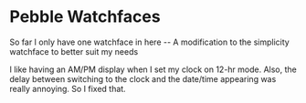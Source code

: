Pebble Watchfaces
=================

So far I only have one watchface in here -- A modification to the simplicity watchface to better suit my needs

I like having an AM/PM display when I set my clock on 12-hr mode. Also,
the delay between switching to the clock and the date/time appearing was
really annoying. So I fixed that.

